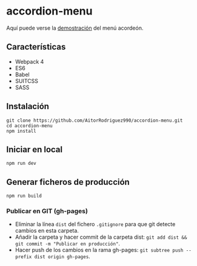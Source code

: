 # accordion-menu

Aquí puede verse la [demostración](https://aitorrodriguez990.github.io/accordion-menu/) del menú acordeón.

## Características

* Webpack 4
* ES6
* Babel
* SUITCSS
* SASS

## Instalación

```
git clone https://github.com/AitorRodriguez990/accordion-menu.git
cd accordion-menu
npm install
```


## Iniciar en local

```
npm run dev
```


## Generar ficheros de producción

```
npm run build
```

### Publicar en GIT (gh-pages)

* Eliminar la línea `dist` del fichero `.gitignore` para que git detecte cambios en esta carpeta.
* Añadir la carpeta y hacer commit de la carpeta dist: `git add dist && git commit -m "Publicar en producción"`.
* Hacer push de los cambios en la rama gh-pages: `git subtree push --prefix dist origin gh-pages`.
